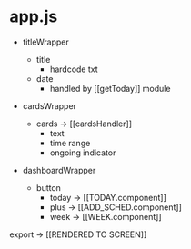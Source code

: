 # app.js

- titleWrapper
	- title
		- hardcode txt
	- date
		- handled by [[getToday]] module

- cardsWrapper
	- cards -> [[cardsHandler]]
		- text
		- time range
		- ongoing indicator

- dashboardWrapper
	- button
		- today -> [[TODAY.component]]
		- plus -> [[ADD_SCHED.component]]
		- week -> [[WEEK.component]]

export -> [[RENDERED TO SCREEN]]